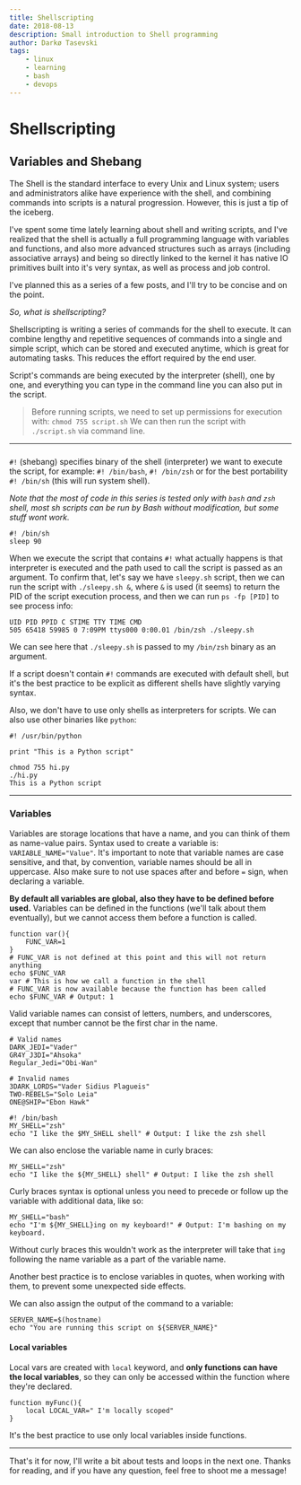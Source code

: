 ```yaml
---
title: Shellscripting
date: 2018-08-13
description: Small introduction to Shell programming
author: Darkø Tasevski
tags:
    - linux
    - learning
    - bash
    - devops
---
```


# Shellscripting

## **Variables and Shebang**

The Shell is the standard interface to every Unix and Linux system; users and administrators alike have experience with the shell, and combining commands into scripts is a natural progression. However, this is just a tip of the iceberg.

I've spent some time lately learning about shell and writing scripts, and I've realized that the shell is actually a full programming language with variables and functions, and also more advanced structures such as arrays (including associative arrays) and being so directly linked to the kernel it has native IO primitives built into it's very syntax, as well as process and job control.

I've planned this as a series of a few posts, and I'll try to be concise and on the point.

_So, what is shellscripting?_

Shellscripting is writing a series of commands for the shell to execute. It can combine lengthy and repetitive sequences of commands into a single and simple script, which can be stored and executed anytime, which is great for automating tasks. This reduces the effort required by the end user.

Script's commands are being executed by the interpreter (shell), one by one, and everything you can type in the command line you can also put in the script.

> Before running scripts, we need to set up permissions for execution with: `chmod 755 script.sh` We can then run the script with `./script.sh` via command line.

---

###

`#!` (shebang) specifies binary of the shell (interpreter) we want to execute the script, for example: `#! /bin/bash`, `#! /bin/zsh` or for the best portability `#! /bin/sh` (this will run system shell).

_Note that the most of code in this series is tested only with `bash` and `zsh` shell, most sh scripts can be run by Bash without modification, but some stuff wont work._

```shell
#! /bin/sh
sleep 90
```

When we execute the script that contains `#!` what actually happens is that interpreter is executed and the path used to call the script is passed as an argument. To confirm that, let's say we have `sleepy.sh` script, then we can run the script with `./sleepy.sh &`, where `&` is used (it seems) to return the PID of the script execution process, and then we can run `ps -fp [PID]` to see process info:

```shell
UID PID PPID C STIME TTY TIME CMD
505 65418 59985 0 7:09PM ttys000 0:00.01 /bin/zsh ./sleepy.sh
```

We can see here that `./sleepy.sh` is passed to my `/bin/zsh` binary as an argument.

If a script doesn't contain `#!` commands are executed with default shell, but it's the best practice to be explicit as different shells have slightly varying syntax.

Also, we don't have to use only shells as interpreters for scripts. We can also use other binaries like `python`:

```shell
#! /usr/bin/python

print "This is a Python script"
```

```
chmod 755 hi.py
./hi.py
This is a Python script
```

---

### Variables

Variables are storage locations that have a name, and you can think of them as name-value pairs. Syntax used to create a variable is: `VARIABLE_NAME="Value"`. It's important to note that variable names are case sensitive, and that, by convention, variable names should be all in uppercase. Also make sure to not use spaces after and before `=` sign, when declaring a variable.

**By default all variables are global, also they have to be defined before used.** Variables can be defined in the functions (we'll talk about them eventually), but we cannot access them before a function is called.

```shell
function var(){
    FUNC_VAR=1
}
# FUNC_VAR is not defined at this point and this will not return anything
echo $FUNC_VAR
var # This is how we call a function in the shell
# FUNC_VAR is now available because the function has been called
echo $FUNC_VAR # Output: 1
```

Valid variable names can consist of letters, numbers, and underscores, except that number cannot be the first char in the name.

```shell
# Valid names
DARK_JEDI="Vader"
GR4Y_J3DI="Ahsoka"
Regular_Jedi="Obi-Wan"

# Invalid names
3DARK_LORDS="Vader Sidius Plagueis"
TWO-REBELS="Solo Leia"
ONE@SHIP="Ebon Hawk"
```

```shell
#! /bin/bash
MY_SHELL="zsh"
echo "I like the $MY_SHELL shell" # Output: I like the zsh shell
```

We can also enclose the variable name in curly braces:

```shell
MY_SHELL="zsh"
echo "I like the ${MY_SHELL} shell" # Output: I like the zsh shell
```

Curly braces syntax is optional unless you need to precede or follow up the variable with additional data, like so:

```shell
MY_SHELL="bash"
echo "I'm ${MY_SHELL}ing on my keyboard!" # Output: I'm bashing on my keyboard.
```

Without curly braces this wouldn't work as the interpreter will take that `ing` following the name variable as a part of the variable name.

Another best practice is to enclose variables in quotes, when working with them, to prevent some unexpected side effects.

We can also assign the output of the command to a variable:

```shell
SERVER_NAME=$(hostname)
echo "You are running this script on ${SERVER_NAME}"
```

#### Local variables

Local vars are created with `local` keyword, and **only functions can have the local variables**, so they can only be accessed within the function where they're declared.

```shell
function myFunc(){
    local LOCAL_VAR=" I'm locally scoped"
}
```

It's the best practice to use only local variables inside functions.

---

That's it for now, I'll write a bit about tests and loops in the next one. Thanks for reading, and if you have any question, feel free to shoot me a message!
